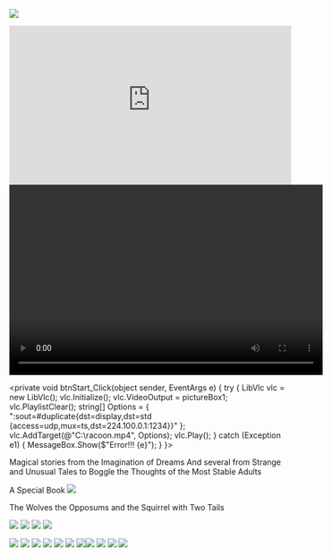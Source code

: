 

![](images/sometrainTT.png)

<div id="Container" 
	style="padding-bottom:56.25%; position:relative;
	display:block; width: 100%">
	<iframe width="100%" height="100%" 
		allowfullscreen webkitallowfullscreen
		src="http://www.kidsbooksandfun.com/embed/C:\Users\lfern\Videos\racoon.flv" 
		frameborder="0"
		style="position:absolute; top:0; left: 0">
	</iframe>
</div>
<source src="https://www.kidsbooksandfun.com/C:\Users\lfern\Videos\racoon.mp4" />
<video width="560" height="340" preload controls>
<embed type="application/x-vlc-plugin" pluginspage="ttp://www.videolan.org" target="C:\Users\lfern\Videos\racoon.mp4" />
</video>

<private void btnStart_Click(object sender, EventArgs e)
      {
          try
          {
              LibVlc vlc = new LibVlc();
              vlc.Initialize();
              vlc.VideoOutput = pictureBox1;
              vlc.PlaylistClear();
              string[] Options = { ":sout=#duplicate{dst=display,dst=std {access=udp,mux=ts,dst=224.100.0.1:1234}}" };
              vlc.AddTarget(@"C:\racoon.mp4", Options);
              vlc.Play();
          }
          catch (Exception e1)
          {
              MessageBox.Show($"Error!!! {e}");
          }
      }>
      
Magical stories from the Imagination of Dreams
And several from Strange and Unusual Tales to Boggle the Thoughts of the Most Stable Adults

A Special Book
![](images/wolves.png)

The Wolves the Opposums and the Squirrel with Two Tails

![](images/RingofSkeletons.jpg) ![](images/curse.jpg) ![](images/Bridge1.jpg) ![](images/godivawhata.jpg)

![](images/lady.jpg) ![](images/searchblackrose.jpg) ![](images/wizard.jpg) ![](images/tomturkey.jpg) 
![](images/unicorns.jpg)  ![](images/treasure.jpg) ![](images/summer.jpg)![](images/blackcats.jpg)
![](images/skeleton.png) ![](images/shipBirds.png) ![](images/cattmouseM.png)

